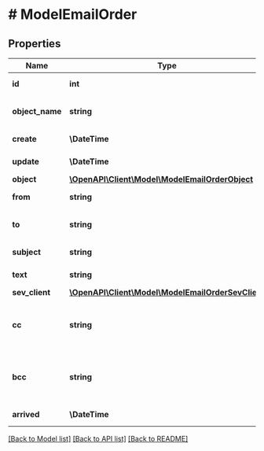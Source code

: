 # # ModelEmailOrder

## Properties

Name | Type | Description | Notes
------------ | ------------- | ------------- | -------------
**id** | **int** | The email id | [optional] [readonly]
**object_name** | **string** | The email object name | [optional] [readonly]
**create** | **\DateTime** | Date of mail creation | [optional] [readonly]
**update** | **\DateTime** | Date of last mail update | [optional] [readonly]
**object** | [**\OpenAPI\Client\Model\ModelEmailOrderObject**](ModelEmailOrderObject.md) |  | [optional]
**from** | **string** | The sender of the email |
**to** | **string** | The recipient of the email |
**subject** | **string** | The subject of the email |
**text** | **string** | The text of the email | [optional]
**sev_client** | [**\OpenAPI\Client\Model\ModelEmailOrderSevClient**](ModelEmailOrderSevClient.md) |  | [optional]
**cc** | **string** | A list of mail addresses which are in the cc | [optional]
**bcc** | **string** | A list of mail addresses which are in the bcc | [optional]
**arrived** | **\DateTime** | Date the mail arrived | [optional]

[[Back to Model list]](../../README.md#models) [[Back to API list]](../../README.md#endpoints) [[Back to README]](../../README.md)
